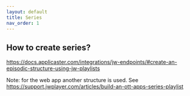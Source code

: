 ```yaml
---
layout: default
title: Series
nav_order: 1
---
```


## How to create series?
https://docs.applicaster.com/integrations/jw-endpoints/#create-an-episodic-structure-using-jw-playlists

Note: for the web app another structure is used. See 
https://support.jwplayer.com/articles/build-an-ott-apps-series-playlist 
